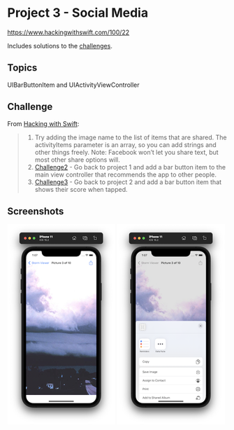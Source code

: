 
# Project 3 - Social Media

https://www.hackingwithswift.com/100/22

Includes solutions to the [challenges](https://www.hackingwithswift.com/read/3/3/wrap-up). 

## Topics

UIBarButtonItem and UIActivityViewController

## Challenge

From [Hacking with Swift](https://www.hackingwithswift.com/read/3/3/wrap-up):
>1. Try adding the image name to the list of items that are shared. The activityItems parameter is an array, so you can add strings and other things freely. Note: Facebook won’t let you share text, but most other share options will.
>2. [Challenge2](Challenge2) - Go back to project 1 and add a bar button item to the main view controller that recommends the app to other people.
>3. [Challenge3](Challenge3) - Go back to project 2 and add a bar button item that shows their score when tapped.
## Screenshots

![screenshot1](screenshots/screen01.png)
![screenshot2](screenshots/screen02.png)

